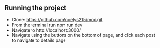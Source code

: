 ## Running the project

-   Clone: https://github.com/noelys215/mod.git
-   From the terminal run npm run dev
-   Navigate to http://localhost:3000/
-   Navigate using the buttons on the bottom of page, and click each post to navigate to details page
